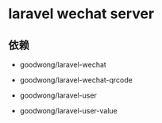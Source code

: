# laravel wechat server

## 依赖

- goodwong/laravel-wechat
- goodwong/laravel-wechat-qrcode

- goodwong/laravel-user
- goodwong/laravel-user-value
